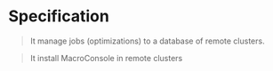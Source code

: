 # Specification #

> It manage jobs (optimizations) to a database of remote clusters.

> It install MacroConsole in remote clusters
